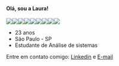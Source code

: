 
#### Olá, sou a Laura!
<img src="https://img.icons8.com/small/16/000000/html.png"/><img src="https://img.icons8.com/small/16/000000/sql.png"/><img src="https://img.icons8.com/small/16/000000/c-plus-plus.png"/><img src="https://img.icons8.com/small/16/000000/css.png"/><img src="https://img.icons8.com/small/16/000000/cs.png"/><img src="https://img.icons8.com/small/16/000000/js.png"/><img src="https://img.icons8.com/small/16/000000/json.png"/><img src="https://img.icons8.com/small/16/000000/ps.png"/><img src="https://img.icons8.com/small/16/000000/code-file.png"/>

- 23 anos
- São Paulo - SP
- Estudante de Análise de sistemas

Entre em contato comigo: [Linkedin](https://www.linkedin.com/in/laurapadilha/) e [E-mail](mailto:laura.thalya@hotmail.com)
